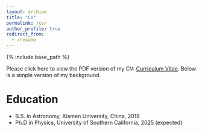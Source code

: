 ```yaml
---
layout: archive
title: "CV"
permalink: /cv/
author_profile: true
redirect_from:
  - /resume
---
```


{% include base_path %}

Please click here to view the PDF version of my CV: [Curriculum Vitae](https://dawei-zh.github.io/files/CV-DaweiZhong.pdf). Below is a simple version of my background. 

Education
======

* B.S. in Astronomy, Xiamen University, China, 2018
* Ph.D in Physics, University of Southern California, 2025 (expected)
